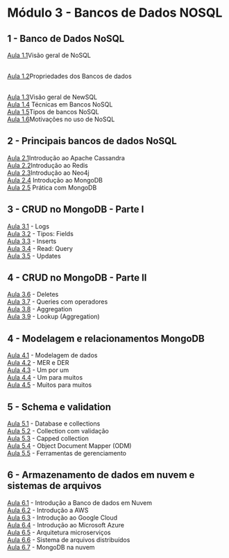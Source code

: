 # **Módulo 3 - Bancos de Dados NOSQL**


## **1 - Banco de Dados NoSQL**
[Aula 1.1](https://www.youtube.com/watch?v=vBw0HgA-67U)Visão geral de NoSQL

\
[Aula 1.2](https://www.youtube.com/watch?v=K5eyN4FYywc)Propriedades dos Bancos de dados

\
[Aula 1.3](https://www.youtube.com/watch?v=1k9hZrrk9rM)Visão geral de NewSQL\
[Aula 1.4](https://www.youtube.com/watch?v=QxUgNyTgPdE) Técnicas em Bancos NoSQL\
[Aula 1.5](https://www.youtube.com/watch?v=IoqDa2fiqI8)Tipos de bancos NoSQL\
[Aula 1.6](https://www.youtube.com/watch?v=u5j7TRpSkxo)Motivações no uso de NoSQL


## **2 - Principais bancos de dados NoSQL**
[Aula 2.1](https://www.youtube.com/watch?v=HIcbO9EcgzI)Introdução ao Apache Cassandra \
[Aula 2.2](https://www.youtube.com/watch?v=tcBpGFUKTNo)Introdução ao Redis \
[Aula 2.3](https://www.youtube.com/watch?v=eu4xB70VULQ)Introdução ao Neo4j \
[Aula 2.4](https://www.youtube.com/watch?v=ZhhZopBNYqY) Introdução ao MongoDB \
[Aula 2.5](https://www.youtube.com/watch?v=ti-Ouyap8OE) Prática com MongoDB


## **3 - CRUD no MongoDB - Parte I**
[Aula 3.1](https://www.youtube.com/watch?v=VHYWi0kCaIM) - Logs \
[Aula 3.2](https://www.youtube.com/watch?v=yA9mCKed0Ts) - Tipos: Fields \
[Aula 3.3](https://www.youtube.com/watch?v=xlAHWFpdpAg) - Inserts \
[Aula 3.4](https://www.youtube.com/watch?v=Og4n5gpIjGk) - Read: Query \
[Aula 3.5](https://www.youtube.com/watch?v=4E88TFAvVvk) - Updates 

## **4 - CRUD no MongoDB - Parte II**
[Aula 3.6](https://www.youtube.com/watch?v=Py40hjJIw0U) - Deletes \
[Aula 3.7](https://www.youtube.com/watch?v=0FcSclsTgKE) - Queries com operadores \
[Aula 3.8](https://www.youtube.com/watch?v=-EA2RbnTb6o) - Aggregation\
[Aula 3.9](https://www.youtube.com/watch?v=uP9d6_LcZY8) - Lookup (Aggregation)

## **4 - Modelagem e relacionamentos MongoDB**
[Aula 4.1](https://www.youtube.com/watch?v=-0JMRvCKURI) - Modelagem de dados \
[Aula 4.2](https://www.youtube.com/watch?v=7hQ1xDi9jU0) - MER e DER \
[Aula 4.3](https://www.youtube.com/watch?v=MhUC4JSm96A) - Um por um\
[Aula 4.4](https://www.youtube.com/watch?v=oUsptMgKUtE) - Um para muitos \
[Aula 4.5](https://www.youtube.com/watch?v=5MmM7mv0IKI) - Muitos para muitos


## **5 - Schema e validation**
[Aula 5.1](https://www.youtube.com/watch?v=0riIJaKwijU) - Database e collections\
[Aula 5.2](https://www.youtube.com/watch?v=XbRgCjOhkiM) - Collection com validação \
[Aula 5.3](https://www.youtube.com/watch?v=gR2Z0PuTwsg) - Capped collection\
[Aula 5.4](https://www.youtube.com/watch?v=FSTv5OiPqt4) - Object Document Mapper (ODM) \
[Aula 5.5](https://www.youtube.com/watch?v=lKIsIZu4iPs) - Ferramentas de gerenciamento


## **6 - Armazenamento de dados em nuvem e sistemas de arquivos**
[Aula 6.1](https://www.youtube.com/watch?v=5qmluq-R65A) - Introdução a Banco de dados em Nuvem\
[Aula 6.2](https://www.youtube.com/watch?v=O0Snd5GmKC0) - Introdução a AWS \
[Aula 6.3](https://www.youtube.com/watch?v=U3aRMAOJDew) - Introdução ao Google Cloud \
[Aula 6.4](https://www.youtube.com/watch?v=SPnpmhd5Z2Q) - Introdução ao Microsoft Azure \
[Aula 6.5](https://www.youtube.com/watch?v=judE-YYbV0o) - Arquitetura microserviços \
[Aula 6.6](https://www.youtube.com/watch?v=kKhDAwHJ7mU) - Sistema de arquivos distribuídos \
[Aula 6.7](https://www.youtube.com/watch?v=0UtAANc-uWg) - MongoDB na nuvem

